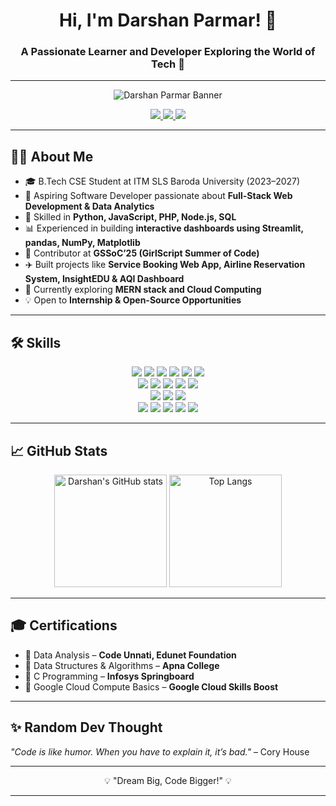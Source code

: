 <h1 align="center">Hi, I'm Darshan Parmar! 👋</h1>
<h3 align="center">A Passionate Learner and Developer Exploring the World of Tech 🚀</h3>

---

<p align="center">
  <img src="https://github.com/darshan02parmar/darshan02parmar/blob/main/banner.png" alt="Darshan Parmar Banner" />
</p>

<p align="center">
  <a href="https://www.linkedin.com/in/parmar-darshan/">
    <img src="https://img.shields.io/badge/-LinkedIn-0A66C2?style=for-the-badge&logo=linkedin&logoColor=white"/>
  </a>
  <a href="mailto:darshan0302parmar@gmail.com">
    <img src="https://img.shields.io/badge/-Gmail-D14836?style=for-the-badge&logo=gmail&logoColor=white"/>
  </a>
  <a href="https://your-portfolio-link.com">
    <img src="https://img.shields.io/badge/-Portfolio-000000?style=for-the-badge&logo=vercel&logoColor=white"/>
  </a>
</p>

---

## 👨‍💻 About Me  

- 🎓 B.Tech CSE Student at ITM SLS Baroda University (2023–2027)  
- 🚀 Aspiring Software Developer passionate about **Full-Stack Web Development & Data Analytics**  
- 🐍 Skilled in **Python, JavaScript, PHP, Node.js, SQL**  
- 📊 Experienced in building **interactive dashboards using Streamlit, pandas, NumPy, Matplotlib**  
- 🤝 Contributor at **GSSoC’25 (GirlScript Summer of Code)**  
- ✈️ Built projects like **Service Booking Web App, Airline Reservation System, InsightEDU & AQI Dashboard**  
- 🌱 Currently exploring **MERN stack and Cloud Computing**  
- 💡 Open to **Internship & Open-Source Opportunities**  

---

## 🛠 Skills  

<p align="center">
  <img src="https://img.shields.io/badge/Python-3776AB?style=for-the-badge&logo=python&logoColor=white"/>
  <img src="https://img.shields.io/badge/C-00599C?style=for-the-badge&logo=c&logoColor=white"/>
  <img src="https://img.shields.io/badge/Java-ED8B00?style=for-the-badge&logo=openjdk&logoColor=white"/>
  <img src="https://img.shields.io/badge/JavaScript-F7DF1E?style=for-the-badge&logo=javascript&logoColor=black"/>
  <img src="https://img.shields.io/badge/PHP-777BB4?style=for-the-badge&logo=php&logoColor=white"/>
  <img src="https://img.shields.io/badge/SQL-003B57?style=for-the-badge&logo=mysql&logoColor=white"/>
  <br/>
  <img src="https://img.shields.io/badge/HTML5-E34F26?style=for-the-badge&logo=html5&logoColor=white"/>
  <img src="https://img.shields.io/badge/CSS3-1572B6?style=for-the-badge&logo=css3&logoColor=white"/>
  <img src="https://img.shields.io/badge/Bootstrap-563D7C?style=for-the-badge&logo=bootstrap&logoColor=white"/>
  <img src="https://img.shields.io/badge/Tailwind_CSS-38B2AC?style=for-the-badge&logo=tailwind-css&logoColor=white"/>
  <img src="https://img.shields.io/badge/jQuery-0769AD?style=for-the-badge&logo=jquery&logoColor=white"/>
  <br/>
  <img src="https://img.shields.io/badge/Node.js-43853D?style=for-the-badge&logo=node.js&logoColor=white"/>
  <img src="https://img.shields.io/badge/MySQL-005C84?style=for-the-badge&logo=mysql&logoColor=white"/>
  <img src="https://img.shields.io/badge/SQLite-07405E?style=for-the-badge&logo=sqlite&logoColor=white"/>
  <br/>
  <img src="https://img.shields.io/badge/Streamlit-FF4B4B?style=for-the-badge&logo=streamlit&logoColor=white"/>
  <img src="https://img.shields.io/badge/Git-F05032?style=for-the-badge&logo=git&logoColor=white"/>
  <img src="https://img.shields.io/badge/GitHub-181717?style=for-the-badge&logo=github&logoColor=white"/>
  <img src="https://img.shields.io/badge/Google_Cloud-4285F4?style=for-the-badge&logo=google-cloud&logoColor=white"/>
  <img src="https://img.shields.io/badge/SAP-0FAAFF?style=for-the-badge&logo=sap&logoColor=white"/>
</p>

---

## 📈 GitHub Stats  

<p align="center">
  <img src="https://github-readme-stats.vercel.app/api?username=darshan02parmar&show_icons=true&theme=radical" alt="Darshan's GitHub stats" height="180"/>
  <img src="https://github-readme-stats.vercel.app/api/top-langs/?username=darshan02parmar&layout=compact&theme=radical" alt="Top Langs" height="180"/>
</p>

---

## 🎓 Certifications  

- 🏅 Data Analysis – **Code Unnati, Edunet Foundation**  
- 🏅 Data Structures & Algorithms – **Apna College**  
- 🏅 C Programming – **Infosys Springboard**  
- 🏅 Google Cloud Compute Basics – **Google Cloud Skills Boost**  

---

## ✨ Random Dev Thought  

_"Code is like humor. When you have to explain it, it’s bad."_ – Cory House  

---

<p align="center">
  💡 "Dream Big, Code Bigger!" 💡  
</p>

---
